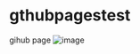 # gthubpagestest
gihub page
![image](https://github.com/user-attachments/assets/641d3a5b-b0d7-48ad-b250-330a72ac7582)

